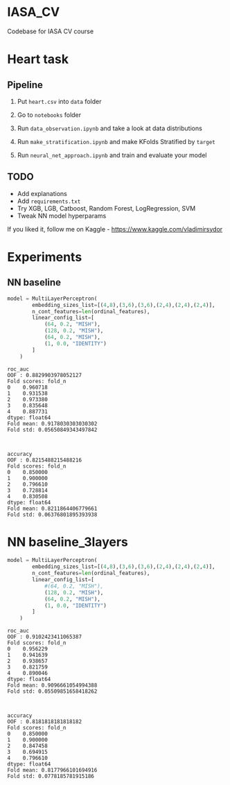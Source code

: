 # IASA_CV
Codebase for IASA CV course

# Heart task

## Pipeline

1. Put `heart.csv` into `data` folder

2. Go to `notebooks` folder

3. Run `data_observation.ipynb` and take a look at data distributions

4. Run `make_stratification.ipynb` and make KFolds Stratified by `target`

5. Run `neural_net_approach.ipynb` and train and evaluate your model

## TODO

- Add explanations
- Add `requirements.txt`
- Try XGB, LGB, Catboost, Random Forest, LogRegression, SVM
- Tweak NN model hyperparams 

If you liked it, follow me on Kaggle - https://www.kaggle.com/vladimirsydor

# Experiments

## NN baseline
```python
model = MultiLayerPerceptron(
        embedding_sizes_list=[(4,8),(3,6),(3,6),(2,4),(2,4),(2,4)],
        n_cont_features=len(ordinal_features),
        linear_config_list=[
            (64, 0.2, "MISH"),
            (128, 0.2, "MISH"),
            (64, 0.2, "MISH"),
            (1, 0.0, "IDENTITY")
        ]
    )
```
```
roc_auc
OOF : 0.8829903978052127
Fold scores: fold_n
0    0.960718
1    0.931538
2    0.973380
3    0.835648
4    0.887731
dtype: float64
Fold mean: 0.9178030303030302
Fold std: 0.05650849343497842



accuracy
OOF : 0.8215488215488216
Fold scores: fold_n
0    0.850000
1    0.900000
2    0.796610
3    0.728814
4    0.830508
dtype: float64
Fold mean: 0.8211864406779661
Fold std: 0.06376801895393938
```

# NN baseline_3layers
```python
model = MultiLayerPerceptron(
        embedding_sizes_list=[(4,8),(3,6),(3,6),(2,4),(2,4),(2,4)],
        n_cont_features=len(ordinal_features),
        linear_config_list=[
            #(64, 0.2, "MISH"),
            (128, 0.2, "MISH"),
            (64, 0.2, "MISH"),
            (1, 0.0, "IDENTITY")
        ]
    )
```
```
roc_auc
OOF : 0.9102423411065387
Fold scores: fold_n
0    0.956229
1    0.941639
2    0.938657
3    0.821759
4    0.890046
dtype: float64
Fold mean: 0.9096661054994388
Fold std: 0.05509851658418262



accuracy
OOF : 0.8181818181818182
Fold scores: fold_n
0    0.850000
1    0.900000
2    0.847458
3    0.694915
4    0.796610
dtype: float64
Fold mean: 0.8177966101694916
Fold std: 0.0778185781915186
```